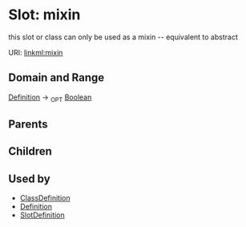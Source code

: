 
# Slot: mixin


this slot or class can only be used as a mixin -- equivalent to abstract

URI: [linkml:mixin](https://w3id.org/linkml/mixin)


## Domain and Range

[Definition](Definition.md) &#8594;  <sub>OPT</sub> [Boolean](Boolean.md)

## Parents


## Children


## Used by

 * [ClassDefinition](ClassDefinition.md)
 * [Definition](Definition.md)
 * [SlotDefinition](SlotDefinition.md)

